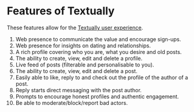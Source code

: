 # Features of Textually

These features allow for the [Textually user
experience][textually-experience].

1. Web presence to communicate the value and encourage sign-ups.
2. Web presence for insights on dating and relationships.
3. A rich profile covering who you are, what you desire and old posts.
4. The ability to create, view, edit and delete a profile.
5. Live feed of posts (filterable and personalisable to you).
6. The ability to create, view, edit and delete a post.
7. Easily able to like, reply to and check out the profile of the
   author of a post.
8. Reply starts direct messaging with the post author.
9. Prompts to encourage honest profiles and authentic engagement.
10. Be able to moderate/block/report bad actors.

[textually-experience]: https://github.com/textually-app/meta/blob/main/ideas/user-journeys.md
